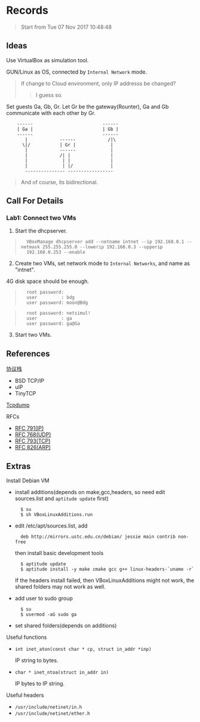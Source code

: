 # Records

> Start from Tue 07 Nov 2017 10:48:48 

## Ideas 

Use VirtualBox as simulation tool. 

GUN/Linux as OS, connected by `Internal Network` mode. 

> If change to Cloud environment, only IP addresss be changed?
>> I guess so.

Set guests Ga, Gb, Gr.  Let Gr be the gateway(Rounter), Ga and Gb communicate with each other by Gr.

        ------                          ------
        | Ga |                          | Gb |
        ------                          ------
           |            ------            /|\     
          \|/           | Gr |             |        
           |            ------             |        
           |            /| |               |        
           |             | |               |    
           |             | |/              |    
           --------------- -----------------                                
                                            
> And of course, its bidirectional.                                            
                                            
                                            

## Call For Details 

### Lab1: Connect two VMs

1. Start the dhcpserver.

>       VBoxManage dhcpserver add --netname intnet --ip 192.168.0.1 --netmask 255.255.255.0 --lowerip 192.168.0.3 --upperip
>       192.168.0.253 --enable

2. Create two VMs, set network mode to `Internal Networks`, and name as "intnet".

4G disk space should be enough.

>       root password: 
>       user         : bdg
>       user password: moon@Bdg

>       root password: netsimul!
>       user         : ga
>       user password: ga@Ga

3. Start two VMs.

## References

[协议栈](http://blog.csdn.net/maochengtao/article/details/37729281)

- BSD TCP/IP
- uIP
- TinyTCP

[Tcpdump](http://www.tcpdump.org/)

RFCs

- [RFC 791(IP)](https://www.rfc-editor.org/rfc/pdfrfc/rfc791.txt.pdf)
- [RFC 768(UDP)](https://www.rfc-editor.org/rfc/pdfrfc/rfc768.txt.pdf)
- [RFC 793(TCP)](https://www.rfc-editor.org/rfc/pdfrfc/rfc793.txt.pdf)
- [RFC 826(ARP)](https://www.rfc-editor.org/rfc/pdfrfc/rfc826.txt.pdf)


## Extras

Install Debian VM 

* install additions(depends on make,gcc,headers, so need edit sources.list and `aptitude update` first)

        $ su
        $ sh VBoxLinuxAdditions.run 

* edit /etc/apt/sources.list, add 

        deb http://mirrors.ustc.edu.cn/debian/ jessie main contrib non-free

    then install basic development tools

        $ aptitude update
        $ aptitude install -y make cmake gcc g++ linux-headers-`uname -r`

    If the headers install failed, then VBoxLinuxAdditions might not work, the shared folders may not work as well.

* add user to sudo group

        $ su
        $ usermod -aG sudo ga

* set shared folders(depends on additions)

Useful functions

* `int inet_aton(const char * cp, struct in_addr *inp)`

    IP string to bytes.

* `char * inet_ntoa(struct in_addr in)`

    IP bytes to IP string.

Useful headers

* `/usr/include/netinet/in.h`
* `/usr/include/netinet/ether.h`

